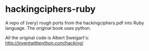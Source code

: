 # hackingciphers-ruby
A repo of (very) rough ports from the hackingciphers.pdf into Ruby language. The original book uses python.

All the original code is Albert Sweigart's: http://inventwithpython.com/hacking/
